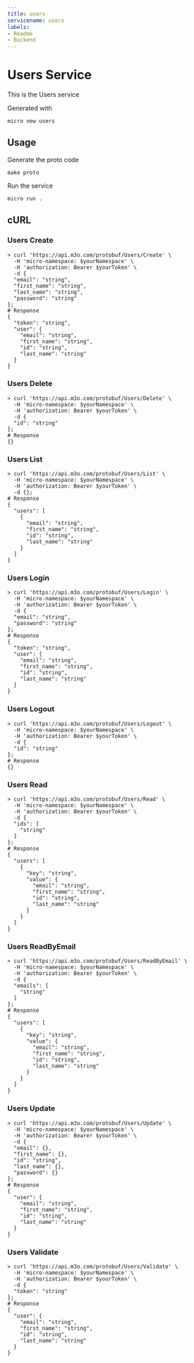 ```yaml
---
title: users
servicename: users
labels: 
- Readme
- Backend
---
```

# Users Service

This is the Users service

Generated with

```
micro new users
```

## Usage

Generate the proto code

```
make proto
```

Run the service

```
micro run .
```
## cURL


### Users Create
<!-- We use the request body description here as endpoint descriptions are not
being lifted correctly from the proto by the openapi spec generator -->

```shell
> curl 'https://api.m3o.com/protobuf/Users/Create' \
  -H 'micro-namespace: $yourNamespace' \
  -H 'authorization: Bearer $yourToken' \
  -d {
  "email": "string",
  "first_name": "string",
  "last_name": "string",
  "password": "string"
};
# Response
{
  "token": "string",
  "user": {
    "email": "string",
    "first_name": "string",
    "id": "string",
    "last_name": "string"
  }
}
```


### Users Delete
<!-- We use the request body description here as endpoint descriptions are not
being lifted correctly from the proto by the openapi spec generator -->

```shell
> curl 'https://api.m3o.com/protobuf/Users/Delete' \
  -H 'micro-namespace: $yourNamespace' \
  -H 'authorization: Bearer $yourToken' \
  -d {
  "id": "string"
};
# Response
{}
```


### Users List
<!-- We use the request body description here as endpoint descriptions are not
being lifted correctly from the proto by the openapi spec generator -->

```shell
> curl 'https://api.m3o.com/protobuf/Users/List' \
  -H 'micro-namespace: $yourNamespace' \
  -H 'authorization: Bearer $yourToken' \
  -d {};
# Response
{
  "users": [
    {
      "email": "string",
      "first_name": "string",
      "id": "string",
      "last_name": "string"
    }
  ]
}
```


### Users Login
<!-- We use the request body description here as endpoint descriptions are not
being lifted correctly from the proto by the openapi spec generator -->

```shell
> curl 'https://api.m3o.com/protobuf/Users/Login' \
  -H 'micro-namespace: $yourNamespace' \
  -H 'authorization: Bearer $yourToken' \
  -d {
  "email": "string",
  "password": "string"
};
# Response
{
  "token": "string",
  "user": {
    "email": "string",
    "first_name": "string",
    "id": "string",
    "last_name": "string"
  }
}
```


### Users Logout
<!-- We use the request body description here as endpoint descriptions are not
being lifted correctly from the proto by the openapi spec generator -->

```shell
> curl 'https://api.m3o.com/protobuf/Users/Logout' \
  -H 'micro-namespace: $yourNamespace' \
  -H 'authorization: Bearer $yourToken' \
  -d {
  "id": "string"
};
# Response
{}
```


### Users Read
<!-- We use the request body description here as endpoint descriptions are not
being lifted correctly from the proto by the openapi spec generator -->

```shell
> curl 'https://api.m3o.com/protobuf/Users/Read' \
  -H 'micro-namespace: $yourNamespace' \
  -H 'authorization: Bearer $yourToken' \
  -d {
  "ids": [
    "string"
  ]
};
# Response
{
  "users": [
    {
      "key": "string",
      "value": {
        "email": "string",
        "first_name": "string",
        "id": "string",
        "last_name": "string"
      }
    }
  ]
}
```


### Users ReadByEmail
<!-- We use the request body description here as endpoint descriptions are not
being lifted correctly from the proto by the openapi spec generator -->

```shell
> curl 'https://api.m3o.com/protobuf/Users/ReadByEmail' \
  -H 'micro-namespace: $yourNamespace' \
  -H 'authorization: Bearer $yourToken' \
  -d {
  "emails": [
    "string"
  ]
};
# Response
{
  "users": [
    {
      "key": "string",
      "value": {
        "email": "string",
        "first_name": "string",
        "id": "string",
        "last_name": "string"
      }
    }
  ]
}
```


### Users Update
<!-- We use the request body description here as endpoint descriptions are not
being lifted correctly from the proto by the openapi spec generator -->

```shell
> curl 'https://api.m3o.com/protobuf/Users/Update' \
  -H 'micro-namespace: $yourNamespace' \
  -H 'authorization: Bearer $yourToken' \
  -d {
  "email": {},
  "first_name": {},
  "id": "string",
  "last_name": {},
  "password": {}
};
# Response
{
  "user": {
    "email": "string",
    "first_name": "string",
    "id": "string",
    "last_name": "string"
  }
}
```


### Users Validate
<!-- We use the request body description here as endpoint descriptions are not
being lifted correctly from the proto by the openapi spec generator -->

```shell
> curl 'https://api.m3o.com/protobuf/Users/Validate' \
  -H 'micro-namespace: $yourNamespace' \
  -H 'authorization: Bearer $yourToken' \
  -d {
  "token": "string"
};
# Response
{
  "user": {
    "email": "string",
    "first_name": "string",
    "id": "string",
    "last_name": "string"
  }
}
```


